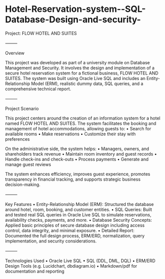 # Hotel-Reservation-system--SQL-Database-Design-and-security-


Project: FLOW HOTEL AND SUITES

⸻

 Overview

This project was developed as part of a university module on Database Management and Security. It involves the design and implementation of a secure hotel reservation system for a fictional business, FLOW HOTEL AND SUITES. The system was built using Oracle Live SQL and includes an Entity-Relationship Model (ERM), realistic dummy data, SQL queries, and a comprehensive technical report.

⸻

 Project Scenario

This project centers around the creation of an information system for a hotel named FLOW HOTEL AND SUITES. The system facilitates the booking and management of hotel accommodations, allowing guests to:
	•	Search for available rooms
	•	Make reservations
	•	Customize their stay with preferences

On the administrative side, the system helps:
	•	Managers, owners, and shareholders track revenue
	•	Maintain room inventory and guest records
	•	Handle check-ins and check-outs
	•	Process payments
	•	Generate and manage guest reviews

The system enhances efficiency, improves guest experience, promotes transparency in financial tracking, and supports strategic business decision-making.

⸻

 Key Features
	•	 Entity-Relationship Model (ERM): Structured the database around hotel, room, booking, and customer entities.
	•	SQL Queries: Built and tested real SQL queries in Oracle Live SQL to simulate reservations, availability checks, payments, and more.
	•	Database Security Concepts: Applied basic principles of secure database design including access control, data integrity, and minimal exposure.
	•	Detailed Report: Documented the full design process, ERM/ERD, normalization, query implementation, and security considerations.

⸻

 Technologies Used
	•	Oracle Live SQL
	•	SQL (DDL, DML, DQL)
	•	ERM/ERD Design Tools (e.g. Lucidchart, dbdiagram.io)
	•	Markdown/pdf for documentation and reporting
 

 
